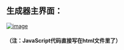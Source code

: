 ## 生成器主界面：
[![image](https://img.17carat.cn/2024/04/createfile.png "image")](https://img.17carat.cn/2024/04/createfile.png "image")
#### （注：JavaScript代码直接写在html文件里了）
